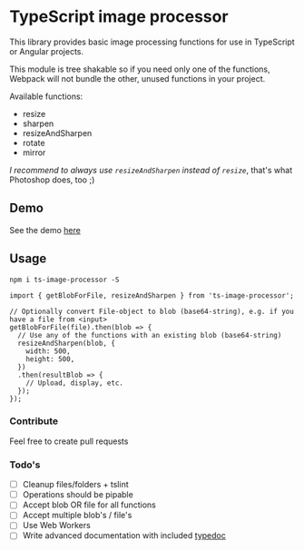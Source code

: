 # TypeScript image processor

This library provides basic image processing functions for use in TypeScript or Angular projects.

This module is tree shakable so if you need only one of the functions, Webpack will not bundle the other, unused functions in your project. 

Available functions:
- resize
- sharpen
- resizeAndSharpen
- rotate
- mirror

_I recommend to always use `resizeAndSharpen` instead of `resize`_, that's what Photoshop does, too ;)

## Demo
See the demo [here](https://www.lawitzke.com/dev/typescript-image-processor/)

## Usage
```
npm i ts-image-processor -S
```


```
import { getBlobForFile, resizeAndSharpen } from 'ts-image-processor';

// Optionally convert File-object to blob (base64-string), e.g. if you have a file from <input>
getBlobForFile(file).then(blob => {
  // Use any of the functions with an existing blob (base64-string)
  resizeAndSharpen(blob, {
    width: 500,
    height: 500,
  })
  .then(resultBlob => {
    // Upload, display, etc.
  });
});
```

### Contribute 
Feel free to create pull requests

### Todo's
- [ ] Cleanup files/folders + tslint
- [ ] Operations should be pipable
- [ ] Accept blob OR file for all functions
- [ ] Accept multiple blob's / file's
- [ ] Use Web Workers
- [ ] Write advanced documentation with included [typedoc](https://typedoc.org/)
